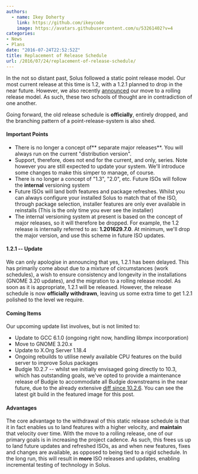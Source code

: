 ```yaml
---
authors:
  - name: Ikey Doherty
    link: https://github.com/ikeycode
    image: https://avatars.githubusercontent.com/u/53261402?v=4
categories:
- News
- Plans
date: "2016-07-24T22:52:52Z"
title: Replacement of Release Schedule
url: /2016/07/24/replacement-of-release-schedule/
---
```

 

In the not so distant past, Solus followed a static point release model. Our most current release at this time is 1.2, with a 1.2.1 planned to drop in the near future. However, we also recently 
[announced](https://solus-project.com/2016/07/10/this-week-in-solus-install-31/) our move to a rolling release model. As such, these two schools of thought are in contradiction of one another. 

Going forward, the old release schedule is **officially**, entirely dropped, and the branching pattern of a point-release-system is also shed.

#### Important Points

- There is no longer a concept of** separate major releases**. You will always run on the current "distribution version".
- Support, therefore, does not end for the current, and only, series. Note however you are still expected to update your system. We'll introduce some changes to make this simper to manage, of course.
- There is no longer a concept of "1.3", "2.0", etc. Future ISOs will follow the **internal** versioning system
- Future ISOs will land both features and package refreshes. Whilst you can always configure your installed Solus to match that of the ISO, through package selection, installer features are only ever available in reinstalls (This is the only time you ever see the 
installer)
- The internal versioning system at present is based on the concept of major releases, so it will therefore be dropped. For example, the 1.2 release is internally referred to as: **1.201629.7.0**. At minimum, we'll drop the major version, and use this scheme 
in future ISO updates.

#### 1.2.1 -- Update

We can only apologise in announcing that yes, 1.2.1 has been delayed. This has primarily come about due to a mixture of circumstances (work schedules), a wish to ensure consistency and longevity in the installations (GNOME 3.20 updates), and the 
migration to a rolling release model. As soon as it is appropriate, 1.2.1 will be released. However, the release schedule is now **officially withdrawn**, leaving us some extra time to get 1.2.1 polished to the level we require.

#### Coming Items

Our upcoming update list involves, but is not limited to:

- Update to GCC 6.1.0 (ongoing right now, handling libmpx incorporation)
- Move to GNOME 3.20.x
- Update to X.Org Server 1.18.4
- Ongoing rebuilds to utilise newly available CPU features on the build server to improve Solus packages
- Budgie 10.2.7 -- whilst we initially envisaged going directly to 10.3, which has outstanding goals, we've opted to provide a maintenance release of Budgie to accommodate all Budgie downstreams in the near future, due to the already extensive 
[diff since 10.2.6](https://github.com/solus-project/budgie-desktop/compare/v10.2.6...master). You can see the latest git build in the featured image for this post.

#### Advantages

The core advantage to the withdrawal of this static release schedule is that it in fact enables us to land features with a higher velocity, and **maintain** that velocity over time. With the move to a rolling release, one of our primary goals is in increasing the 
project cadence. As such, this frees us up to land future updates and refreshed ISOs, as and when new features, fixes and changes are available, as opposed to being tied to a rigid schedule. In the long run, this will result in **more** ISO releases and 
updates, enabling incremental testing of technology in Solus.   